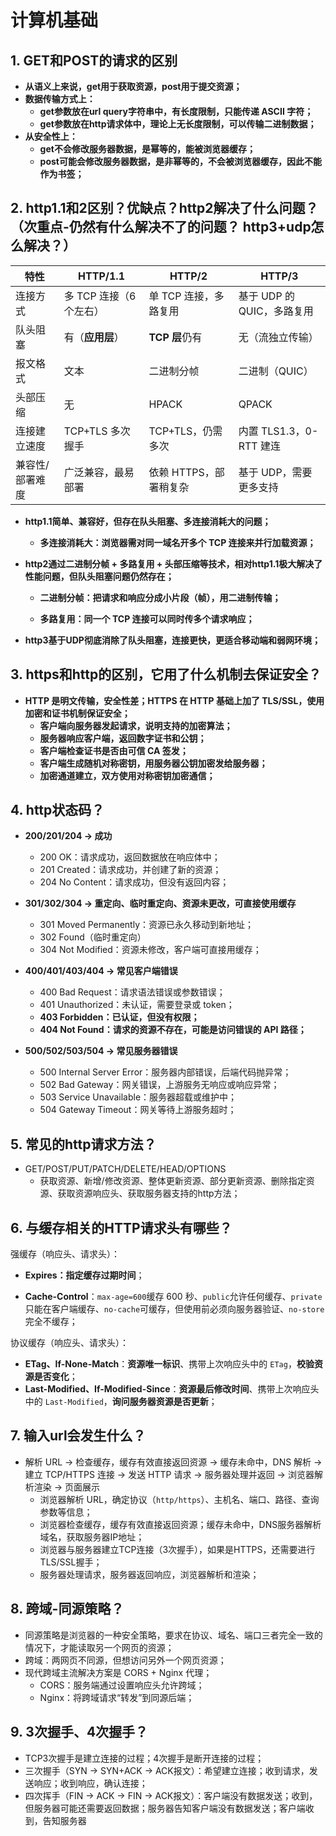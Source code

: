 # 计算机基础

## 1. GET和POST的请求的区别

- **从语义上来说，get用于获取资源，post用于提交资源；**
- **数据传输方式上：**
  - **get参数放在url query字符串中，有长度限制，只能传递 ASCII 字符；**
  - **get参数放在http请求体中，理论上无长度限制，可以传输二进制数据；**
- **从安全性上：**
  - **get不会修改服务器数据，是幂等的，能被浏览器缓存；**
  - **post可能会修改服务器数据，是非幂等的，不会被浏览器缓存，因此不能作为书签；**

## 2. http1.1和2区别？优缺点？http2解决了什么问题？（次重点-仍然有什么解决不了的问题？ http3+udp怎么解决？）

| 特性            | HTTP/1.1                | HTTP/2                 | HTTP/3                     |
| --------------- | ----------------------- | ---------------------- | -------------------------- |
| 连接方式        | 多 TCP 连接（6 个左右） | 单 TCP 连接，多路复用  | 基于 UDP 的 QUIC，多路复用 |
| 队头阻塞        | 有（**应用层**）        | **TCP 层**仍有         | 无（流独立传输）           |
| 报文格式        | 文本                    | 二进制分帧             | 二进制（QUIC）             |
| 头部压缩        | 无                      | HPACK                  | QPACK                      |
| 连接建立速度    | TCP+TLS 多次握手        | TCP+TLS，仍需多次      | 内置 TLS1.3，0-RTT 建连    |
| 兼容性/部署难度 | 广泛兼容，最易部署      | 依赖 HTTPS，部署稍复杂 | 基于 UDP，需要更多支持     |

- **http1.1简单、兼容好，但存在队头阻塞、多连接消耗大的问题；**

  - **多连接消耗大：浏览器需对同一域名开多个 TCP 连接来并行加载资源；**

- **http2通过二进制分帧 + 多路复用 + 头部压缩等技术，相对http1.1极大解决了性能问题，但队头阻塞问题仍然存在；**

  - **二进制分帧：把请求和响应分成小片段（帧），用二进制传输；**

  - **多路复用：同一个 TCP 连接可以同时传多个请求响应；**

- **http3基于UDP彻底消除了队头阻塞，连接更快，更适合移动端和弱网环境；**

## 3. https和http的区别，它⽤了什么机制去保证安全？

- **HTTP 是明文传输，安全性差；HTTPS 在 HTTP 基础上加了 TLS/SSL，使用加密和证书机制保证安全；**
  - **客户端向服务器发起请求，说明支持的加密算法；**
  - **服务器响应客户端，返回数字证书和公钥；**
  - **客户端检查证书是否由可信 CA 签发；**
  - **客户端生成随机对称密钥，用服务器公钥加密发给服务器；**
  - **加密通道建立，双方使用对称密钥加密通信；**

## 4. http状态码？

- **200/201/204 → 成功**
  - 200 OK：请求成功，返回数据放在响应体中；
  - 201 Created：请求成功，并创建了新的资源；
  - 204 No Content：请求成功，但没有返回内容；

- **301/302/304 → 重定向、临时重定向、资源未更改，可直接使用缓存**
  - 301 Moved Permanently：资源已永久移动到新地址；
  - 302 Found（临时重定向）
  - 304 Not Modified：资源未修改，客户端可直接用缓存；

- **400/401/403/404 → 常见客户端错误**
  - 400 Bad Request：请求语法错误或参数错误；
  - 401 Unauthorized：未认证，需要登录或 token；
  - **403 Forbidden：已认证，但没有权限；**
  - **404 Not Found：请求的资源不存在，可能是访问错误的 API 路径；**

- **500/502/503/504 → 常见服务器错误**
  - 500 Internal Server Error：服务器内部错误，后端代码抛异常；
  - 502 Bad Gateway：网关错误，上游服务无响应或响应异常；
  - 503 Service Unavailable：服务器超载或维护中；
  - 504 Gateway Timeout：网关等待上游服务超时；

## 5. 常⻅的http请求⽅法？

- GET/POST/PUT/PATCH/DELETE/HEAD/OPTIONS
  - 获取资源、新增/修改资源、整体更新资源、部分更新资源、删除指定资源、获取资源响应头、获取服务器支持的http方法；

## 6. 与缓存相关的HTTP请求头有哪些？

强缓存（响应头、请求头）：

- **Expires：指定缓存过期时间**；

- **Cache-Control**：`max-age=600`缓存 600 秒、`public`允许任何缓存、`private`只能在客户端缓存、`no-cache`可缓存，但使用前必须向服务器验证、`no-store`完全不缓存；

协议缓存（响应头、请求头）：

- **ETag、If-None-Match**：**资源唯一标识**、携带上次响应头中的 `ETag`，**校验资源是否变化**；
- **Last-Modified、If-Modified-Since**：**资源最后修改时间**、携带上次响应头中的 `Last-Modified`，**询问服务器资源是否更新**；

## 7. 输⼊url会发⽣什么？

- 解析 URL → 检查缓存，缓存有效直接返回资源 → 缓存未命中，DNS 解析 → 建立 TCP/HTTPS 连接 → 发送 HTTP 请求 → 服务器处理并返回 → 浏览器解析渲染 → 页面展示
  - 浏览器解析 URL，确定协议（`http/https`）、主机名、端口、路径、查询参数等信息；
  - 浏览器检查缓存，缓存有效直接返回资源；缓存未命中，DNS服务器解析域名，获取服务器IP地址；
  - 浏览器与服务器建立TCP连接（3次握手），如果是HTTPS，还需要进行TLS/SSL握手；
  - 服务器处理请求，服务器返回响应，浏览器解析和渲染；

## 8. 跨域-同源策略？

- 同源策略是浏览器的一种安全策略，要求在协议、域名、端口三者完全一致的情况下，才能读取另一个网页的资源；
- 跨域：两网页不同源，但想访问另外一个网页资源；
- 现代跨域主流解决方案是 CORS + Nginx 代理；
  - CORS：服务端通过设置响应头允许跨域；
  - Nginx：将跨域请求“转发”到同源后端；

## 9. 3次握手、4次握手？

- TCP3次握手是建立连接的过程；4次握手是断开连接的过程；
- 三次握手（SYN → SYN+ACK → ACK报文）：希望建立连接；收到请求，发送响应；收到响应，确认连接；
- 四次挥手（FIN → ACK → FIN → ACK报文）：客户端没有数据发送；收到，但服务器可能还需要返回数据；服务器告知客户端没有数据发送；客户端收到，告知服务器
